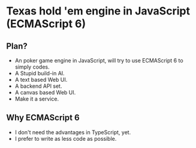 # Texas hold 'em engine in JavaScript (ECMAScript 6)

## Plan?
 * An poker game engine in JavaScript, will try to use ECMAScript 6 to simply codes.
 * A Stupid build-in AI.
 * A text based Web UI.
 * A backend API set.
 * A canvas based Web UI.
 * Make it a service.

## Why ECMAScript 6
 * I don't need the advantages in TypeScript, yet.
 * I prefer to write as less code as possible.